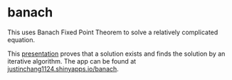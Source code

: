 # banach

This uses Banach Fixed Point Theorem to solve a relatively complicated equation.

This [presentation](https://docs.google.com/presentation/d/1OiFLLU_4PGbY8kWJwM89L8Pc2jrQztf29TrbTpqgIJY/edit?usp=sharing) proves that a solution exists and finds the solution by an iterative algorithm. The app can be found at [justinchang1124.shinyapps.io/banach](https://justinchang1124.shinyapps.io/banach/).

